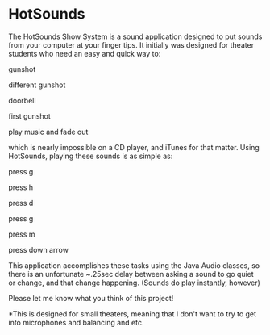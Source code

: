 HotSounds
=========
The HotSounds Show System is a sound application designed to put sounds from your computer at your finger tips. It initially was designed for theater students who need an easy and quick way to:

  gunshot

  different gunshot

  doorbell

  first gunshot

  play music and fade out

which is nearly impossible on a CD player, and iTunes for that matter. Using HotSounds, playing these sounds is as simple as:

  press g

  press h

  press d

  press g

  press m

  <wait for a little while until you want the fade out to start>

  press down arrow

This application accomplishes these tasks using the Java Audio classes, so there is an unfortunate ~.25sec delay between asking a sound to go quiet or change, and that change happening. (Sounds do play instantly, however)

Please let me know what you think of this project!

*This is designed for small theaters, meaning that I don't want to try to get into microphones and balancing and etc.
